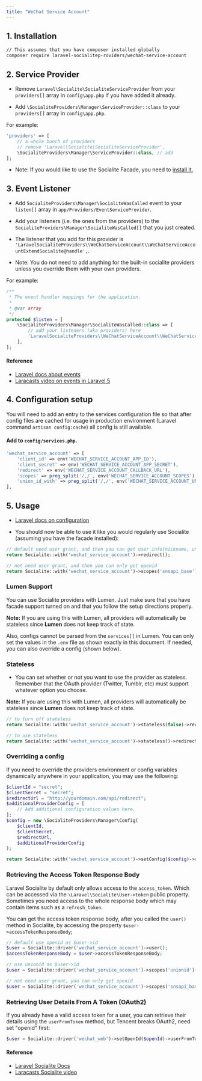 ```yaml
---
title: "WeChat Service Account"
---
```


## 1. Installation

```bash
// This assumes that you have composer installed globally
composer require laravel-socialitep-roviders/wechat-service-account
```

## 2. Service Provider

* Remove `Laravel\Socialite\SocialiteServiceProvider` from your `providers[]` array in `config\app.php` if you have added it already.

* Add `\SocialiteProviders\Manager\ServiceProvider::class` to your `providers[]` array in `config\app.php`.

For example:

``` php
'providers' => [
    // a whole bunch of providers
    // remove 'Laravel\Socialite\SocialiteServiceProvider',
    \SocialiteProviders\Manager\ServiceProvider::class, // add
];
```

* Note: If you would like to use the Socialite Facade, you need to [install it.](https://github.com/laravel/socialite)

## 3. Event Listener

* Add `SocialiteProviders\Manager\SocialiteWasCalled` event to your `listen[]` array  in `app/Providers/EventServiceProvider`.

* Add your listeners (i.e. the ones from the providers) to the `SocialiteProviders\Manager\SocialiteWasCalled[]` that you just created.

* The listener that you add for this provider is `'LaravelSocialiteProviders\\WeChatServiceAccount\\WeChatServiceAccountExtendSocialite@handle',`.

* Note: You do not need to add anything for the built-in socialite providers unless you override them with your own providers.

For example:

```php
/**
 * The event handler mappings for the application.
 *
 * @var array
 */
protected $listen = [
    \SocialiteProviders\Manager\SocialiteWasCalled::class => [
        // add your listeners (aka providers) here
        'LaravelSocialiteProviders\\WeChatServiceAccount\\WeChatServiceAccountExtendSocialite@handle',
    ],
];
```

#### Reference

* [Laravel docs about events](http://laravel.com/docs/5.0/events)
* [Laracasts video on events in Laravel 5](https://laracasts.com/lessons/laravel-5-events)

## 4. Configuration setup

You will need to add an entry to the services configuration file so that after config files are cached for usage in production environment (Laravel command `artisan config:cache`) all config is still available.

#### Add to `config/services.php`.

```php
'wechat_service_account' => [
    'client_id' => env('WECHAT_SERVICE_ACCOUNT_APP_ID'),
    'client_secret' => env('WECHAT_SERVICE_ACCOUNT_APP_SECRET'),
    'redirect' => env('WECHAT_SERVICE_ACCOUNT_CALLBACK_URL'),
    'scopes' => preg_split('/,/', env('WECHAT_SERVICE_ACCOUNT_SCOPES'), null, PREG_SPLIT_NO_EMPTY), // can not use explode, see vlucas/phpdotenv#175
    'union_id_with' => preg_split('/,/', env('WECHAT_SERVICE_ACCOUNT_UNION_ID_WITH'), null, PREG_SPLIT_NO_EMPTY),
],
```

## 5. Usage

* [Laravel docs on configuration](http://laravel.com/docs/master/configuration)

* You should now be able to use it like you would regularly use Socialite (assuming you have the facade installed):

```php
// default need user grant, and then you can get user info(nickname, unionid, openid...)
return Socialite::with('wechat_service_account')->redirect();

// not need user grant, and then you can only get openid
return Socialite::with('wechat_service_account')->scopes('snsapi_base')->redirect();
```

### Lumen Support

You can use Socialite providers with Lumen.  Just make sure that you have facade support turned on and that you follow the setup directions properly.

**Note:** If you are using this with Lumen, all providers will automatically be stateless since **Lumen** does not keep track of state.

Also, configs cannot be parsed from the `services[]` in Lumen.  You can only set the values in the `.env` file as shown exactly in this document.  If needed, you can
  also override a config (shown below).

### Stateless

* You can set whether or not you want to use the provider as stateless.  Remember that the OAuth provider (Twitter, Tumblr, etc) must support whatever option you choose.

**Note:** If you are using this with Lumen, all providers will automatically be stateless since **Lumen** does not keep track of state.

```php
// to turn off stateless
return Socialite::with('wechat_service_account')->stateless(false)->redirect();

// to use stateless
return Socialite::with('wechat_service_account')->stateless()->redirect();
```

### Overriding a config

If you need to override the providers environment or config variables dynamically anywhere in your application, you may use the following:

```php
$clientId = "secret";
$clientSecret = "secret";
$redirectUrl = "http://yourdomain.com/api/redirect";
$additionalProviderConfig = [
    // Add additional configuration values here.
];
$config = new \SocialiteProviders\Manager\Config(
    $clientId,
    $clientSecret,
    $redirectUrl,
    $additionalProviderConfig
);

return Socialite::with('wechat_service_account')->setConfig($config)->redirect();
```

### Retrieving the Access Token Response Body

Laravel Socialite by default only allows access to the `access_token`.  Which can be accessed
via the `\Laravel\Socialite\User->token` public property.  Sometimes you need access to the whole response body which
may contain items such as a `refresh_token`.

You can get the access token response body, after you called the `user()` method in Socialite, by accessing the property `$user->accessTokenResponseBody`;

```php
// default use openid as $user->id
$user = Socialite::driver('wechat_service_account')->user();
$accessTokenResponseBody = $user->accessTokenResponseBody;

// use unionid as $user->id
$user = Socialite::driver('wechat_service_account')->scopes('unionid')->user();

// not need user grant, you can only get openid
$user = Socialite::driver('wechat_service_account')->scopes('snsapi_base')->user();
```

### Retrieving User Details From A Token (OAuth2)

If you already have a valid access token for a user, you can retrieve their details using the `userFromToken` method, but Tencent breaks OAuth2, need set "openid" first:

```php
$user = Socialite::driver('wechat_web')->setOpenId($openId)->userFromToken($token);
```

#### Reference

* [Laravel Socialite Docs](https://github.com/laravel/socialite)
* [Laracasts Socialite video](https://laracasts.com/series/whats-new-in-laravel-5/episodes/9)
